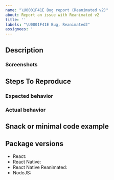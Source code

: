 ```yaml
---
name: "\U0001F41E Bug report (Reanimated v2)"
about: Report an issue with Reanimated v2
title: ''
labels: "\U0001F41E Bug, Reanimated2"
assignees: ''
---
```


## Description

<!--
Tell us what's happening here.
-->

### Screenshots

## Steps To Reproduce

<!--
1. 
2. 
3. 
-->

### Expected behavior

### Actual behavior

## Snack or minimal code example

<!--
Please provide a minimal code example that reproduces the problem.
Here are some tips for providing a minimal example: [https://stackoverflow.com/help/mcve](https://stackoverflow.com/help/mcve).
-->

## Package versions

<!--
Fill in your Reanimated and React Native versions below.

List other libraries if relevant.
-->

- React:
- React Native:
- React Native Reanimated:
- NodeJS:
